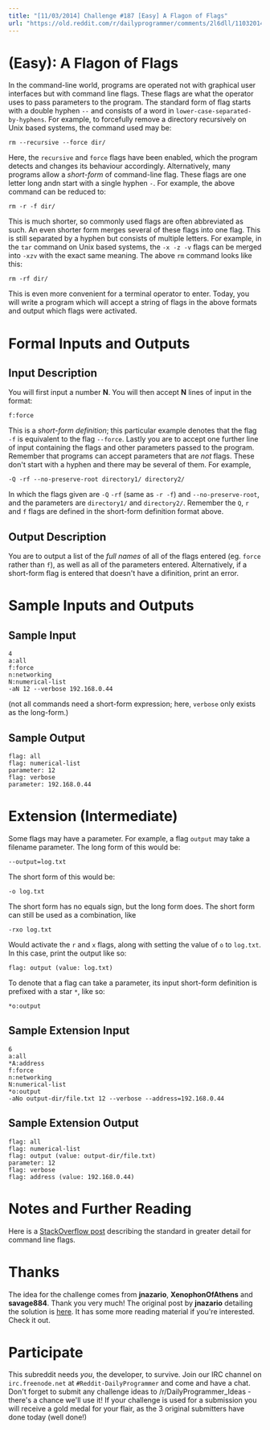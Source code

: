 ```yaml
---
title: "[11/03/2014] Challenge #187 [Easy] A Flagon of Flags"
url: "https://old.reddit.com/r/dailyprogrammer/comments/2l6dll/11032014_challenge_187_easy_a_flagon_of_flags/"
---
```


# [](#EasyIcon) **(Easy)**: A Flagon of Flags

In the command-line world, programs are operated not with graphical user interfaces but with command line flags. These flags are what the operator uses to pass parameters to the program. The standard form of flag starts with a double hyphen `--` and consists of a word in `lower-case-separated-by-hyphens`. For example, to forcefully remove a directory recursively on Unix based systems, the command used may be:

    rm --recursive --force dir/

Here, the `recursive` and `force` flags have been enabled, which the program detects and changes its behaviour accordingly. Alternatively, many programs allow a *short-form* of command-line flag. These flags are one letter long andn start with a single hyphen `-`. For example, the above command can be reduced to:

    rm -r -f dir/

This is much shorter, so commonly used flags are often abbreviated as such. An even shorter form merges several of these flags into one flag. This is still separated by a hyphen but consists of multiple letters. For example, in the `tar` command on Unix based systems, the `-x -z -v` flags can be merged into `-xzv` with the exact same meaning. The above `rm` command looks like this:

    rm -rf dir/

This is even more convenient for a terminal operator to enter. Today, you will write a program which will accept a string of flags in the above formats and output which flags were activated.

# Formal Inputs and Outputs

## Input Description

You will first input a number **N**. You will then accept **N** lines of input in the format:

    f:force

This is a *short-form definition*; this particular example denotes that the flag `-f` is equivalent to the flag `--force`. Lastly you are to accept one further line of input containing the flags and other parameters passed to the program. Remember that programs can accept parameters that are *not* flags. These don't start with a hyphen and there may be several of them. For example,

    -Q -rf --no-preserve-root directory1/ directory2/

In which the flags given are `-Q` `-rf` (same as `-r -f`) and `--no-preserve-root`, and the parameters are `directory1/` and `directory2/`. Remember the `Q`, `r` and `f` flags are defined in the short-form definition format above.

## Output Description

You are to output a list of the *full names* of all of the flags entered (eg. `force` rather than `f`), as well as all of the parameters entered. Alternatively, if a short-form flag is entered that doesn't have a difinition, print an error.

# Sample Inputs and Outputs

## Sample Input

    4
    a:all
    f:force
    n:networking
    N:numerical-list
    -aN 12 --verbose 192.168.0.44

(not all commands need a short-form expression; here, `verbose` only exists as the long-form.)
    
## Sample Output

    flag: all
    flag: numerical-list
    parameter: 12
    flag: verbose
    parameter: 192.168.0.44

# Extension (Intermediate)

Some flags may have a parameter. For example, a flag `output` may take a filename parameter. The long form of this would be:

    --output=log.txt

The short form of this would be:

    -o log.txt
    
The short form has no equals sign, but the long form does. The short form can still be used as a combination, like

    -rxo log.txt

Would activate the `r` and `x` flags, along with setting the value of `o` to `log.txt`. In this case, print the output like so:

    flag: output (value: log.txt)

To denote that a flag can take a parameter, its input short-form definition is prefixed with a star `*`, like so:

    *o:output

## Sample Extension Input

    6
    a:all
    *A:address
    f:force
    n:networking
    N:numerical-list
    *o:output
    -aNo output-dir/file.txt 12 --verbose --address=192.168.0.44

## Sample Extension Output

    flag: all
    flag: numerical-list
    flag: output (value: output-dir/file.txt)
    parameter: 12
    flag: verbose
    flag: address (value: 192.168.0.44)

# Notes and Further Reading

Here is a [StackOverflow post](http://stackoverflow.com/questions/2160083/what-is-the-general-syntax-of-a-unix-shell-command/2160165#2160165) describing the standard in greater detail for command line flags.

# Thanks

The idea for the challenge comes from **jnazario**, **XenophonOfAthens** and **savage884**. Thank you very much! The original post by **jnazario** detailing the solution is [here](http://www.reddit.com/r/dailyprogrammer_ideas/comments/2hwsue/easy_implement_a_command_line_argument_parser/). It has some more reading material if you're interested. Check it out.

# Participate

This subreddit needs *you*, the developer, to survive. Join our IRC channel on `irc.freenode.net` at `#Reddit-DailyProgrammer` and come and have a chat. Don't forget to submit any challenge ideas to /r/DailyProgrammer_Ideas - there's a chance we'll use it! If your challenge is used for a submission you will receive a gold medal for your flair, as the 3 original submitters have done today (well done!)